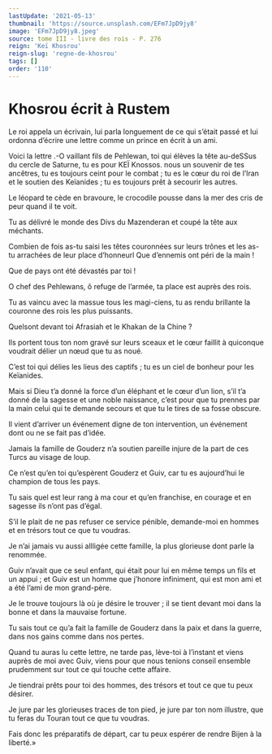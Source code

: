 ```yaml
---
lastUpdate: '2021-05-13'
thumbnail: 'https://source.unsplash.com/EFm7JpD9jy8'
image: 'EFm7JpD9jy8.jpeg'
source: tome III - livre des rois - P. 276
reign: 'Keï Khosrou'
reign-slug: 'regne-de-khosrou'
tags: []
order: '110'
---
```


# Khosrou écrit à Rustem

Le roi appela un écrivain, lui parla longuement de ce qui s’était passé et lui ordonna d’écrire une lettre comme un prince en écrit à un ami.

Voici la lettre .-O vaillant fils de Pehlewan, toi qui élèves la tête au-deSSus du cercle de Saturne, tu es pour KEÏ Knossos. nous un souvenir de tes ancêtres, tu es toujours ceint pour le combat ; tu es le cœur du roi de l’Iran et le soutien des Keïanides ; tu es toujours prêt à secourir les autres.

Le léopard te cède en bravoure, le crocodile pousse dans la mer des cris de peur quand il te voit.

Tu as délivré le monde des Divs du Mazenderan et coupé la tête aux méchants.

Combien de fois as-tu saisi les têtes couronnées sur leurs trônes et les as-tu arrachées de leur place d’honneurl Que d’ennemis ont péri de la main !

Que de pays ont été dévastés par toi !

O chef des Pehlewans, ô refuge de l’armée, ta place est auprès des rois.

Tu as vaincu avec la massue tous les magi-ciens, tu as rendu brillante la couronne des rois les plus puissants.

Quelsont devant toi Afrasiah et le Khakan de la Chine ?

Ils portent tous ton nom gravé sur leurs sceaux et le cœur faillit à quiconque voudrait délier un nœud que tu as noué.

C’est toi qui délies les lieus des captifs ; tu es un ciel de bonheur pour les Keïanides.

Mais si Dieu t’a donné la force d’un éléphant et le cœur d’un lion, s’il t’a donné de la sagesse et une noble naissance, c’est pour que tu prennes par la main celui qui te demande secours et que tu le tires de sa fosse obscure.

Il vient d’arriver un événement digne de ton intervention, un événement dont ou ne se fait pas d’idée.

Jamais la famille de Gouderz n’a soutien pareille injure de la part de ces Turcs au visage de loup.

Ce n’est qu’en toi qu’espèrent Gouderz et Guiv, car tu es aujourd’hui le champion de tous les pays.

Tu sais quel est leur rang à ma cour et qu’en franchise, en courage et en sagesse ils n’ont pas d’égal.

S’il le plait de ne pas refuser ce service pénible, demande-moi en hommes et en trésors tout ce que tu voudras.

Je n’ai jamais vu aussi allligée cette famille, la plus glorieuse dont parle la renommée.

Guiv n’avait que ce seul enfant, qui était pour lui en même temps un fils et un appui ; et Guiv est un homme que j’honore infiniment, qui est mon ami et a été l’ami de mon grand-père.

Je le trouve toujours là où je désire le trouver ; il se tient devant moi dans la bonne et dans la mauvaise fortune.

Tu sais tout ce qu’a fait la famille de Gouderz dans la paix et dans la guerre, dans nos gains comme dans nos pertes.

Quand tu auras lu cette lettre, ne tarde pas, lève-toi à l’instant et viens auprès de moi avec Guiv, viens pour que nous tenions conseil ensemble prudemment sur tout ce qui touche cette affaire.

Je tiendrai prêts pour toi des hommes, des trésors et tout ce que tu peux désirer.

Je jure par les glorieuses traces de ton pied, je jure par ton nom illustre, que tu feras du Touran tout ce que tu voudras.

Fais donc les préparatifs de départ, car tu peux espérer de rendre Bijen à la liberté.»
